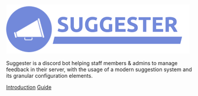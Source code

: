 ![Suggester Logo](/images/suggesterbanner.png)

Suggester is a discord bot helping staff members & admins to manage feedback in their server, with the usage of a modern suggestion system and its granular configuration elements.

[Introduction](topics/onboarding.md)
[Guide](beginner-guide.md)
